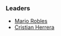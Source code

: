 ### Leaders
* [Mario Robles](mailto:mario.robles@owasp.org)
* [Cristian Herrera](mailto:cristian.herrera@owasp.org)
